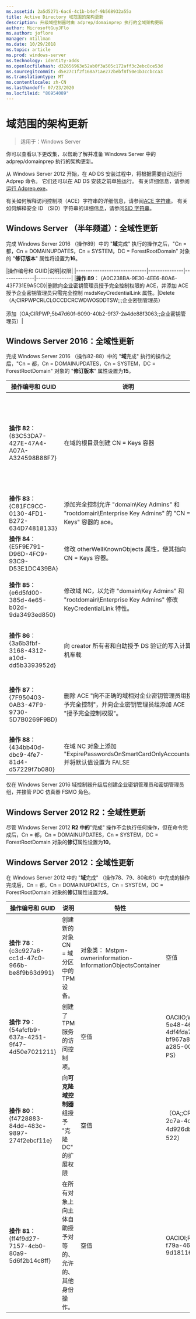 ```yaml
---
ms.assetid: 2a5d5271-6ac6-4c1b-b4ef-9b568932a55a
title: Active Directory 域范围的架构更新
description: 升级域控制器时由 adprep/domainprep 执行的全域架构更新
author: MicrosoftGuyJFlo
ms.author: joflore
manager: mtillman
ms.date: 10/29/2018
ms.topic: article
ms.prod: windows-server
ms.technology: identity-adds
ms.openlocfilehash: d32656963e52ab0f3a505c172aff3c2ebc8ce53d
ms.sourcegitcommit: d5e27c1f2f168a71ae272bebf8f50e1b3ccbcca3
ms.translationtype: MT
ms.contentlocale: zh-CN
ms.lasthandoff: 07/23/2020
ms.locfileid: "86954089"
---
```

# <a name="domain-wide-schema-updates"></a>域范围的架构更新

>适用于：Windows Server

你可以查看以下更改集，以帮助了解并准备 Windows Server 中的 adprep/domainprep 执行的架构更新。

从 Windows Server 2012 开始，在 AD DS 安装过程中，将根据需要自动运行 Adprep 命令。 它们还可以在 AD DS 安装之前单独运行。 有关详细信息，请参阅[运行 Adprep.exe](/previous-versions/windows/it-pro/windows-server-2008-R2-and-2008/dd464018(v=ws.10))。

有关如何解释访问控制项（ACE）字符串的详细信息，请参阅[ACE 字符串](/windows/win32/secauthz/ace-strings)。 有关如何解释安全 ID （SID）字符串的详细信息，请参阅[SID 字符串](/windows/win32/secauthz/sid-strings)。

## <a name="windows-server-semi-annual-channel-domain-wide-updates"></a>Windows Server （半年频道）：全域性更新

完成 Windows Server 2016 （操作89）中的 "**域**完成" 执行的操作之后，"Cn = 都，Cn = DOMAINUPDATES，Cn = SYSTEM，DC = ForestRootDomain" 对象的 "**修订版本**" 属性将设置为**16**。

|操作编号和 GUID|说明|权限|
|------------------------------|---------------|--------------|---------------|
|**操作 89**： {A0C238BA-9E30-4EE6-80A6-43F731E9A5CD}|删除向企业密钥管理员授予完全控制权限的 ACE，并添加 ACE 授予企业密钥管理员只需完全控制 msdsKeyCredentialLink 属性。|Delete （A;CIRPWPCRLCLOCCDCRCWDWOSDDTSW;;;企业密钥管理员） <br /> <br />添加（OA;CIRPWP;5b47d60f-6090-40b2-9f37-2a4de88f3063;;企业密钥管理员）|

## <a name="windows-server-2016-domain-wide-updates"></a>Windows Server 2016：全域性更新

完成 Windows Server 2016 （操作82-88）中的 "**域**完成" 执行的操作之后，"Cn = 都，Cn = DOMAINUPDATES，Cn = SYSTEM，DC = ForestRootDomain" 对象的 "**修订版本**" 属性设置为**15**。

|操作编号和 GUID|说明|特性|权限|
|------------------------------|---------------|--------------|---------------|
|**操作 82**： {83C53DA7-427E-47A4-A07A-A324598B88F7}|在域的根目录创建 CN = Keys 容器|-objectClass：容器<br />-description：密钥凭据对象的默认容器<br />-ShowInAdvancedViewOnly： TRUE|的CIRPWPCRLCLOCCDCRCWDWOSDDTSW;;;中文<br />的CIRPWPCRLCLOCCDCRCWDWOSDDTSW;;;D的<br />的CIRPWPCRLCLOCCDCRCWDWOSDDTSW;;;SY<br />的CIRPWPCRLCLOCCDCRCWDWOSDDTSW;;;D2-d<br />的CIRPWPCRLCLOCCDCRCWDWOSDDTSW;;;ED-24000B|
|**操作 83**： {C81FC9CC-0130-4FD1-B272-634D74818133}|添加完全控制允许 "domain\Key Admins" 和 "rootdomain\Enterprise Key Admins" 的 "CN = Keys" 容器的 ace。|空值|的CIRPWPCRLCLOCCDCRCWDWOSDDTSW;;;密钥管理员）<br />的CIRPWPCRLCLOCCDCRCWDWOSDDTSW;;;企业密钥管理员）|
|**操作 84**： {E5F9E791-D96D-4FC9-93C9-D53E1DC439BA}|修改 otherWellKnownObjects 属性，使其指向 CN = Keys 容器。|-otherWellKnownObjects： B:32：683A24E2E8164BD3AF86AC3C2CF3F981： CN = Keys，% ws|空值|
|**操作 85**： {e6d5fd00-385d-4e65-b02d-9da3493ed850}|修改域 NC，以允许 "domain\Key Admins" 和 "rootdomain\Enterprise Key Admins" 修改 KeyCredentialLink 特性。 |空值|OACIRPWP;5b47d60f-6090-40b2-9f37-2a4de88f3063;;密钥管理员）<br />OACIRPWP;5b47d60f-6090-40b2-9f37-2a4de88f3063;;根域中的企业密钥管理员，但在非根域中，产生了具有不可解析-527 SID 的虚假域相对 ACE）|
|**操作 86**： {3a6b3fbf-3168-4312-a10d-dd5b3393952d}|向 creator 所有者和自助授予 DS 验证的写入计算机车载|空值|OACIIO; SW; 9b026da6-0d3c-465c-8bee-5199d7165cba; bf967a86-0de6-11d0-a285-00aa003049e2; PS）<br />OACIIO; SW; 9b026da6-0d3c-465c-8bee-5199d7165cba; bf967a86-0de6-11d0-a285-00aa003049e2; CO）|
|**操作 87**： {7F950403-0AB3-47F9-9730-5D7B0269F9BD}|删除 ACE "向不正确的域相对企业密钥管理员组授予完全控制"，并向企业密钥管理员组添加 ACE "授予完全控制权限"。 |空值|Delete （A;CIRPWPCRLCLOCCDCRCWDWOSDDTSW;;;企业密钥管理员）<br /> <br />Add （A;CIRPWPCRLCLOCCDCRCWDWOSDDTSW;;;企业密钥管理员）|
|**操作 88**： {434bb40d-dbc9-4fe7-81d4-d57229f7b080}|在域 NC 对象上添加 "ExpirePasswordsOnSmartCardOnlyAccounts" 并将默认值设置为 FALSE|空值|空值|

仅在 Windows Server 2016 域控制器升级后创建企业密钥管理员和密钥管理员组，并接管 PDC 仿真器 FSMO 角色。

## <a name="windows-server-2012-r2-domain-wide-updates"></a>Windows Server 2012 R2：全域性更新

尽管 Windows Server 2012 **R2 中的**"完成" 操作不会执行任何操作，但在命令完成后，Cn = 都，Cn = DOMAINUPDATES，Cn = SYSTEM，DC = ForestRootDomain 对象的**修订**属性设置为**10**。

## <a name="windows-server-2012-domain-wide-updates"></a>Windows Server 2012：全域性更新

在 Windows Server 2012 中的 "**域**完成" （操作78、79、80和81）中完成的操作完成后，Cn = 都，Cn = DOMAINUPDATES，Cn = SYSTEM，DC = ForestRootDomain 对象的**修订**属性设置为**9**。

|操作编号和 GUID|说明|特性|权限|
|------------------------------|---------------|--------------|---------------|
|**操作 78**： {c3c927a6-cc1d-47c0-966b-be8f9b63d991}|创建新的对象 CN = 域分区中的 TPM 设备。|对象类： Mstpm-ownerinformation-InformationObjectsContainer|空值|
|**操作 79**： {54afcfb9-637a-4251-9f47-4d50e7021211}|创建了 TPM 服务的访问控制项。|空值|OACIIO;WP; ea1b7b93-5e48-46d5-bc6c-4df4fda78a35; bf967a86-0de6-11d0-a285-00aa003049e2; PS）|
|**操作 80**： {f4728883-84dd-483c-9897-274f2ebcf11e}|向**可克隆域控制器**组授予 "克隆 DC" 的扩展权限|空值|（OA;;CR; 3e0f7e18-2c7a-4c10-ba82-4d926db99a3e;;*域 SID*-522）|
|**操作 81**： {ff4f9d27-7157-4cb0-80a9-5d6f2b14c8ff}|在所有对象上向主体自助授予对等的、允许的、其他身份操作。|空值|OACIOI;RPWP;3f78c3e5-f79a-46bd-a0b8-9d18116ddc79;;PS|
